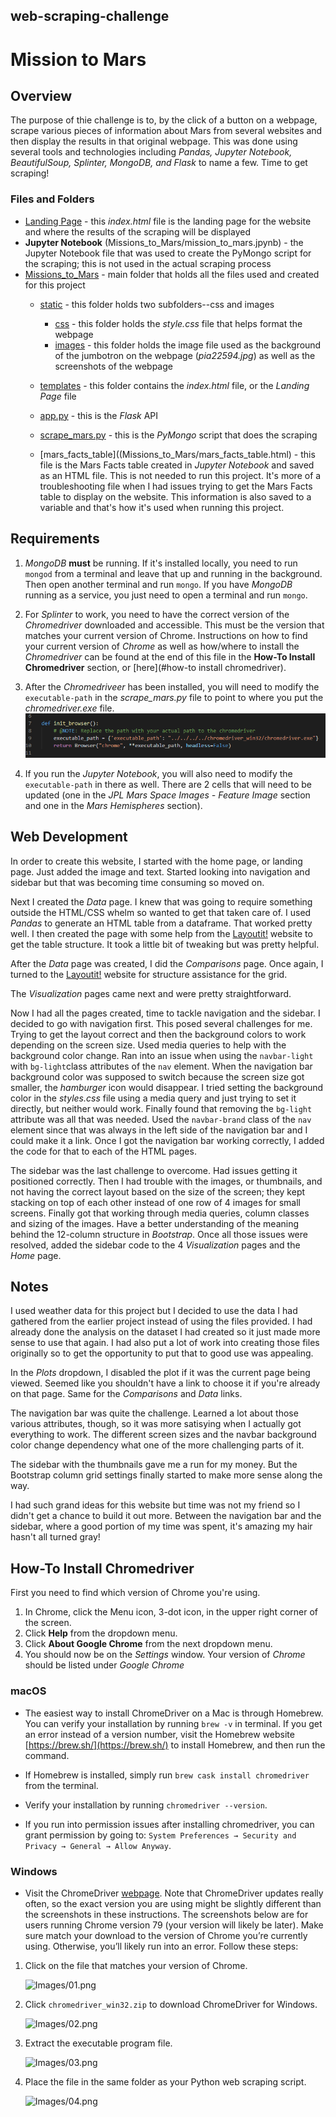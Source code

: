 ## web-scraping-challenge
# Mission to Mars

## Overview

The purpose of thie challenge is to, by the click of a button on a webpage, scrape various pieces of information about Mars from several websites and then display the results in that original webpage. This was done using several tools and technologies including *Pandas, Jupyter Notebook, BeautifulSoup, Splinter, MongoDB, and Flask* to name a few. Time to get scraping!


### Files and Folders

* [Landing Page](Missions_to_Mars/templates/index.html) - this *index.html* file is the landing page for the website and where the results of the scraping will be displayed
* **Jupyter Notebook** (Missions_to_Mars/mission_to_mars.jpynb) - the Jupyter Notebook file that was used to create the PyMongo script for the scraping; this is not used in the actual scraping process
* [Missions_to_Mars](Missions_to_Mars/) - main folder that holds all the files used and created for this project
    * [static](Missions_to_Mars/static/) - this folder holds two subfolders--css and images
        * [css](Missions_to_Mars/static/css/) - this folder holds the *style.css* file that helps format the webpage
        * [images](Missions_to_Mars/static/images/) - this folder holds the image file used as the background of the jumbotron on the webpage (*pia22594.jpg*) as well as the screenshots of the webpage
    * [templates](Missions_to_Mars/templates/) - this folder contains the *index.html* file, or the *Landing Page* file
    * [app.py](Missions_to_Mars/) - this is the *Flask* API
    * [scrape_mars.py](Missions_to_Mars/) - this is the *PyMongo* script that does the scraping

    * [mars_facts_table]((Missions_to_Mars/mars_facts_table.html) - this file is the Mars Facts table created in *Jupyter Notebook* and saved as an HTML file. This is not needed to run this project. It's more of a troubleshooting file when I had issues trying to get the Mars Facts table to display on the website. This information is also saved to a variable and that's how it's used when running this project.


## Requirements

1. *MongoDB* **must** be running. If it's installed locally, you need to run `mongod` from a terminal and leave that up and running in the background. Then open another terminal and run `mongo`. If you have *MongoDB* running as a service, you just need to open a terminal and run `mongo`.

2. For *Splinter* to work, you need to have the correct version of the *Chromedriver* downloaded and accessible. This must be the version that matches your current version of Chrome. Instructions on how to find your current version of *Chrome* as well as how/where to install the *Chromedriver* can be found at the end of this file in the **How-To Install Chromedriver** section, or [here](#how-to install chromedriver).

3. After the *Chromedriveer* has been installed, you will need to modify the `executable-path` in the *scrape_mars.py* file to point to where you put the *chromedriver.exe* file.
    ![Images/executable_path.png](Images/executable_path.PNG)

4. If you run the *Jupyter Notebook*, you will also need to modify the `executable-path` in there as well. There are 2 cells that will need to be updated (one in the *JPL Mars Space Images - Feature Image* section and one in the *Mars Hemispheres* section).


## Web Development

In order to create this website, I started with the home page, or landing page. Just added the image and text. Started looking into navigation and sidebar but that was becoming time consuming so moved on.

Next I created the *Data* page. I knew that was going to require something outside the HTML/CSS whelm so wanted to get that taken care of. I used *Pandas* to generate an HTML table from a dataframe. That worked pretty well. I then created the page with some help from the [Layoutit!](https://layoutit.com/build) website to get the table structure. It took a little bit of tweaking but was pretty helpful.

After the *Data* page was created, I did the *Comparisons* page. Once again, I turned to the [Layoutit!](https://layoutit.com/build) website for structure assistance for the grid.

The *Visualization* pages came next and were pretty straightforward. 

Now I had all the pages created, time to tackle navigation and the sidebar. I decided to go with navigation first. This posed several challenges for me. Trying to get the layout correct and then the background colors to work depending on the screen size. Used media queries to help with the background color change. Ran into an issue when using the `navbar-light` with `bg-light`class attributes of the `nav` element. When the navigation bar background color was supposed to switch because the screen size got smaller, the *hamburger* icon would disappear. I tried setting the background color in the *styles.css* file using a media query and just trying to set it directly, but neither would work. Finally found that removing the `bg-light` attribute was all that was needed. Used the `navbar-brand` class of the `nav` element since that was always in the left side of the navigation bar and I could make it a link. Once I got the navigation bar working correctly, I added the code for that to each of the HTML pages.

The sidebar was the last challenge to overcome. Had issues getting it positioned correctly. Then I had trouble with the images, or thumbnails, and not having the correct layout based on the size of the screen; they kept stacking on top of each other instead of one row of 4 images for small screens. Finally got that working through media queries, column classes and sizing of the images. Have a better understanding of the meaning behind the 12-column structure in *Bootstrap*. Once all those issues were resolved, added the sidebar code to the 4 *Visualization* pages and the *Home* page.


## Notes

I used weather data for this project but I decided to use the data I had gathered from the earlier project instead of using the files provided. I had already done the analysis on the dataset I had created so it just made more sense to use that again. I had also put a lot of work into creating those files originally so to get the opportunity to put that to good use was appealing.

In the *Plots* dropdown, I disabled the plot if it was the current page being viewed. Seemed like you shouldn't have a link to choose it if you're already on that page. Same for the *Comparisons* and *Data* links.

The navigation bar was quite the challenge. Learned a lot about those various attributes, though, so it was more satisying when I actually got everything to work. The different screen sizes and the navbar background color change dependency what one of the more challenging parts of it.

The sidebar with the thumbnails gave me a run for my money. But the Bootstrap column grid settings finally started to make more sense along the way.

I had such grand ideas for this website but time was not my friend so I didn't get a chance to build it out more. Between the navigation bar and the sidebar, where a good portion of my time was spent, it's amazing my hair hasn't all turned gray!


## How-To Install Chromedriver

First you need to find which version of Chrome you're using. 

1. In Chrome, click the Menu icon, 3-dot icon, in the upper right corner of the screen.
2. Click **Help** from the dropdown menu.
3. Click **About Google Chrome** from the next dropdown menu.
4. You should now be on the *Settings* window. Your version of *Chrome* should be listed under *Google Chrome*

### macOS

* The easiest way to install ChromeDriver on a Mac is through Homebrew. You can verify your installation by running `brew -v` in terminal. If you get an error instead of a version number, visit the Homebrew website [https://brew.sh/](https://brew.sh/) to install Homebrew, and then run the command.

* If Homebrew is installed, simply run `brew cask install chromedriver` from the terminal.

* Verify your installation by running `chromedriver --version`.

* If you run into permission issues after installing chromedriver, you can grant permission by going to: `System Preferences → Security and Privacy → General → Allow Anyway`.

### Windows

* Visit the ChromeDriver [webpage](https://sites.google.com/a/chromium.org/chromedriver/downloads). Note that ChromeDriver updates really often, so the exact version you are using might be slightly different than the screenshots in these instructions. The screenshots below are for users running Chrome version 79 (your version will likely be later). Make sure match your download to the version of Chrome you’re currently using. Otherwise, you’ll likely run into an error. Follow these steps:

1. Click on the file that matches your version of Chrome.

   ![Images/01.png](Images/01.png)

2. Click `chromedriver_win32.zip` to download ChromeDriver for Windows.

   ![Images/02.png](Images/02.png)

3. Extract the executable program file.

   ![Images/03.png](Images/03.png)

4. Place the file in the same folder as your Python web scraping script.

   ![Images/04.png](Images/04.png)